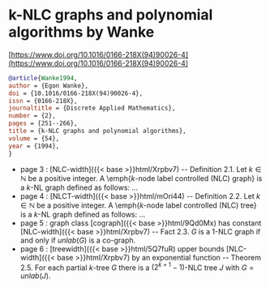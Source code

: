 # k-NLC graphs and polynomial algorithms by Wanke

[https://www.doi.org/10.1016/0166-218X(94)90026-4](https://www.doi.org/10.1016/0166-218X(94)90026-4)

```bibtex
@article{Wanke1994,
author = {Egon Wanke},
doi = {10.1016/0166-218X(94)90026-4},
issn = {0166-218X},
journaltitle = {Discrete Applied Mathematics},
number = {2},
pages = {251--266},
title = {k-NLC graphs and polynomial algorithms},
volume = {54},
year = {1994},
}
```
* page 3 : [NLC-width]({{< base >}}html/Xrpbv7) -- Definition 2.1. Let $k \in \mathbb N$ be a positive integer. A \emph{$k$-node label controlled (NLC) graph} is a $k$-NL graph defined as follows: ...
* page 4 : [NLCT-width]({{< base >}}html/mOri44) -- Definition 2.2. Let $k \in \mathbb N$ be a positive integer. A \emph{$k$-node label controlled (NLC) tree} is a $k$-NL graph defined as follows: ...
* page 5 : graph class [cograph]({{< base >}}html/9Qd0Mx) has constant [NLC-width]({{< base >}}html/Xrpbv7) -- Fact 2.3. $G$ is a $1$-NLC graph if and only if $unlab(G)$ is a co-graph.
* page 6 : [treewidth]({{< base >}}html/5Q7fuR) upper bounds [NLC-width]({{< base >}}html/Xrpbv7) by an exponential function -- Theorem 2.5. For each partial $k$-tree $G$ there is a $(2^{k+1}-1)$-NLC tree $J$ with $G=unlab(J)$.